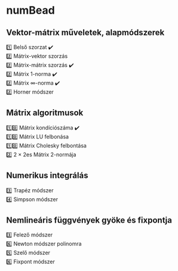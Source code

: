 # numBead

## Vektor-mátrix műveletek, alapmódszerek
:one: Belső szorzat :heavy_check_mark:  
:two: Mátrix-vektor szorzás  
:two: Mátrix-mátrix szorzás :heavy_check_mark:    
:two: Mátrix 1-norma :heavy_check_mark:  
:two: Mátrix ∞-norma :heavy_check_mark:  
:two: Horner módszer  

## Mátrix algoritmusok

:one::zero: Mátrix kondíciószáma :heavy_check_mark:  
:one::zero: Mátrix LU felbonása  
:one::zero: Mátrix Cholesky felbontása  
:two: 2 × 2es Mátrix 2-normája  

## Numerikus integrálás  
:three: Trapéz módszer  
:four: Simpson módszer  

## Nemlineáris függvények gyöke és fixpontja  
:three: Felező módszer  
:six: Newton módszer polinomra  
:five: Szelő módszer  
:six: Fixpont módszer  

